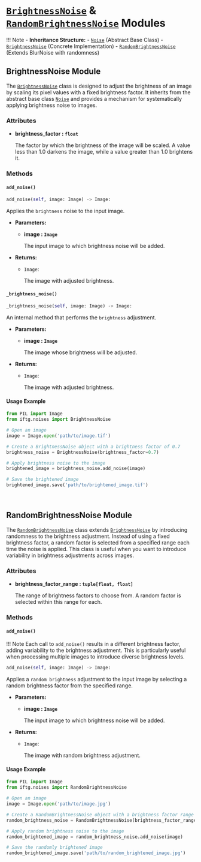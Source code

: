 # **<a href='#brightnessnoise-module' style="text-decoration: underline;">`BrightnessNoise`</a> & <a href='#randombrightnessnoise-module' style="text-decoration: underline;">`RandomBrightnessNoise`</a> Modules**

!!! Note
    - **Inheritance Structure:**
        - <a href='../noise/#noise-module' style="text-decoration: underline;">`Noise`</a> (Abstract Base Class)
        - <a href='#brightnessnoise-module' style="text-decoration: underline;">`BrightnessNoise`</a> (Concrete Implementation)
        - <a href='#randombrightnessnoise-module' style="text-decoration: underline;">`RandomBrightnessNoise`</a> (Extends BlurNoise with randomness)

## **BrightnessNoise Module**
The <a href='#brightnessnoise-module' style="text-decoration: underline;">`BrightnessNoise`</a> class is designed to adjust the brightness of an image by scaling its pixel values with a fixed brightness factor. It inherits from the abstract base class <a href='../noise/#noise-module' style="text-decoration: underline;">`Noise`</a> and provides a mechanism for systematically applying brightness noise to images.

### **Attributes**

- **brightness_factor : `float`**
    
    The factor by which the brightness of the image will be scaled. A value less than 1.0 darkens the image, while a value greater than 1.0 brightens it.

### **Methods**

#### **`add_noise()`**
```py
add_noise(self, image: Image) -> Image:
```
Applies the `brightness` noise to the input image.

- **Parameters:**

    - **image : `Image`** 
        
        The input image to which brightness noise will be added.

- **Returns:**

    - `Image`: 
        
        The image with adjusted brightness.

#### **`_brightness_noise()`**
```py
_brightness_noise(self, image: Image) -> Image:
```
An internal method that performs the `brightness` adjustment.

- **Parameters:**
    - **image : `Image`** 
        
        The image whose brightness will be adjusted.

- **Returns:**
    - `Image`: 
        
        The image with adjusted brightness.

#### Usage Example
```py
from PIL import Image
from iftg.noises import BrightnessNoise

# Open an image
image = Image.open('path/to/image.tif')

# Create a BrightnessNoise object with a brightness factor of 0.7
brightness_noise = BrightnessNoise(brightness_factor=0.7)

# Apply brightness noise to the image
brightened_image = brightness_noise.add_noise(image)

# Save the brightened image
brightened_image.save('path/to/brightened_image.tif')

```


<br>

## **RandomBrightnessNoise Module**
The <a href='#randombrightnessnoise-module' style="text-decoration: underline;">`RandomBrightnessNoise`</a> class extends <a href='#brightnessnoise-module' style="text-decoration: underline;">`BrightnessNoise`</a> by introducing randomness to the brightness adjustment. Instead of using a fixed brightness factor, a random factor is selected from a specified range each time the noise is applied. This class is useful when you want to introduce variability in brightness adjustments across images.


### **Attributes**

- **brightness_factor_range : `tuple[float, float]`**

    The range of brightness factors to choose from. A random factor is selected within this range for each.

### **Methods**

#### **`add_noise()`** 
!!! Note
    Each call to `add_noise()` results in a different brightness factor, adding variability to the brightness adjustment. This is particularly useful when processing multiple images to introduce diverse brightness levels.
```py
add_noise(self, image: Image) -> Image:
```
Applies a `random brightness` adjustment to the input image by selecting a random brightness factor from the specified range.


- **Parameters:**

    - **image : `Image`** 
        
        The input image to which brightness noise will be added.

- **Returns:**

    - `Image`: 
        
        The image with random brightness adjustment.

#### Usage Example
```py
from PIL import Image
from iftg.noises import RandomBrightnessNoise

# Open an image
image = Image.open('path/to/image.jpg')

# Create a RandomBrightnessNoise object with a brightness factor range of (0.6, 1.2)
random_brightness_noise = RandomBrightnessNoise(brightness_factor_range=(0.6, 1.2))

# Apply random brightness noise to the image
random_brightened_image = random_brightness_noise.add_noise(image)

# Save the randomly brightened image
random_brightened_image.save('path/to/random_brightened_image.jpg')
```